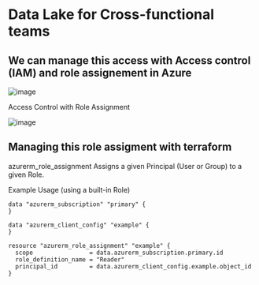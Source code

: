 # Data Lake for Cross-functional teams

## We can manage this access with Access control (IAM) and role assignement in Azure

![image](https://user-images.githubusercontent.com/23280140/152230829-068c3cb4-9d18-45d1-ac29-2ac6c68ac511.png)

Access Control with Role Assignment

![image](https://user-images.githubusercontent.com/23280140/152231036-4954966e-4c77-4468-b04a-58b93e36393b.png)

## Managing this role assigment with terraform 

azurerm_role_assignment
Assigns a given Principal (User or Group) to a given Role.

Example Usage (using a built-in Role)


```
data "azurerm_subscription" "primary" {
}

data "azurerm_client_config" "example" {
}

resource "azurerm_role_assignment" "example" {
  scope                = data.azurerm_subscription.primary.id
  role_definition_name = "Reader"
  principal_id         = data.azurerm_client_config.example.object_id
}

```
